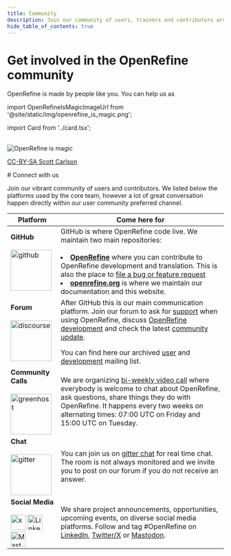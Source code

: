 ```yaml
---
title: Community
description: Join our community of users, trainers and contributors around the world.
hide_table_of_contents: true
---
```


<!-- Add mission, vision and value here once they are clarified -->

# Get involved in the OpenRefine community

OpenRefine is made by people like you. You can help us as


import OpenRefineIsMagicImageUrl from '@site/static/img/openrefine_is_magic.png';


import Card from '../card.tsx';

<div className="cardList">
  <Card href="/docs/technical-reference/code-contributions" title="Developer" description="to maintain OpenRefine or develop a new extensions"/>
  <Card href="/docs/technical-reference/introduction" title="Designer" description="to improve OpenRefine usability" />
</div>
<div className="cardList">
  <Card href="/docs/technical-reference/documentation-contributions" title="Technical Writer" description="to keep our user documentation up to date and enrich it with more example" />
  <Card href="https://hosted.weblate.org/engage/openrefine/" title="Translator" description="to translate OpenRefine interface in your language via Weblate." />
</div>
<div className="cardList">
  <Card href="https://forum.openrefine.org/c/support/12" title="OpenRefine expert" description="by answering OpenRefine-related questions in your community preferred channels (Slack, Telegram, or other form of discussion list), by monitoring social media or our forum. Help us by turn recurring bug report and feature requests and bug reports GitHub issues" />
  <Card title="Advocate & Trainer" description="by introducing OpenRefine to your community and by providing customed training based on your community workflow and dataset" />
</div>
<br />


<!-- TODO rebuild the structure of the URL for each contributor guide. Add placeholder for the new one -->

<div style={{float: 'right', textAlign: 'right'}}>
<img src={OpenRefineIsMagicImageUrl} alt="OpenRefine is magic" id="magic"/>
<p style={{fontSize: '0.7em'}}><a href="https://commons.wikimedia.org/wiki/File:Open_Refine_is_Magic.png">CC-BY-SA Scott Carlson</a></p>
</div>
# Connect with us

Join our vibrant community of users and contributors. We listed below the platforms used by the core team, however a lot of great conversation happen directly within our user community preferred channel. 


| Platform | Come here for |
| --------------- | --------------- |
| **GitHub**  <br></br> <img src="/img/logo/github.png" alt="github" height="95"/>|GitHub is where OpenRefine code live. We maintain two main repositories: <br></br> <li> **[OpenRefine](https://github.com/OpenRefine/OpenRefine)** where you can contribute to OpenRefine development and translation. This is also the place to [file a bug or feature request](https://github.com/OpenRefine/OpenRefine/issues/new/choose)</li>  <li> **[openrefine.org](https://github.com/OpenRefine/openrefine.org)** is where we maintain our documentation and this website.</li> |
 | **Forum**  <br></br> <img src="/img/logo/discourse.png" alt="discourse" height="95"/>|After GitHub this is our main communication platform. Join our forum to ask for [support](https://forum.openrefine.org/c/support/12) when using OpenRefine, discuss [OpenRefine development](https://forum.openrefine.org/c/dev/8) and check the latest [community update](https://forum.openrefine.org/c/news/13).<p></p> You can find here our archived [user](https://groups.google.com/u/2/g/openrefine) and [development](https://groups.google.com/u/2/g/openrefine-dev) mailing list.|
| **Community Calls** <br></br> <img src="/img/logo/gh-og.png" alt="greenhost" height="95"/>| We are organizing [bi-weekly video call](https://forum.openrefine.org/t/openrefine-community-meetup/1276) where everybody is welcome to chat about OpenRefine, ask questions, share things they do with OpenRefine. It happens every two weeks on alternating times:  07:00 UTC on Friday and 15:00 UTC on Tuesday. |
| **Chat**   <br></br> <img src="/img/logo/gitter.png" alt="gitter" height="95"/>|You can join us on [gitter chat](https://app.gitter.im/#/room/#OpenRefine_OpenRefine:gitter.im) for real time chat. The room is not always monitored and we invite you to post on our forum if you do not receive an answer.|
| **Social Media**  <br></br> <img src="/img/logo/x.svg" alt="x" height="35"/> <img src="/img/logo/LinkedIn.png" alt="LinkedIn" height="35"/> <img src="/img/logo/Mastodon.png" alt="Mastodon" height="35"/> | We share project announcements, opportunities, upcoming events, on diverse social media platforms. Follow and tag #OpenRefine on [LinkedIn](https://www.linkedin.com/company/openrefine/), [Twitter/X](https://twitter.com/openrefine) or [Mastodon]( https://fosstodon.org/@OpenRefine).|
